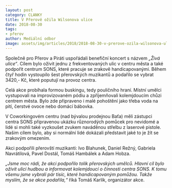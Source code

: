 ```yaml
---
layout: post
category: CLANKY
title: V Přerově ožila Wilsonova ulice
date: 2018-08-30
tags: 
- přerov
author: Mediální odbor
image: assets/img/articles/2018/2018-08-30-v-prerove-ozila-wilsonova-ulice.jpg  #751x422 pixelu
---
```

Společně pro Přerov a Piráti uspořádali benefiční koncert s názvem *„Živá ulice“*. Cílem bylo oživit jednu z frekventovaných ulic v centru města a také podpořit centrum SONS, které pracuje se zrakově handicapovanými. Během čtyř hodin vystoupilo šest přerovských muzikantů a podařilo se vybrat 3420,- Kč, které poputují na provoz centra.

Celá akce probíhala formou buskingu, tedy pouličního hraní. Místní umělci vystupovali na improvizovaném pódiu a zpříjemňovali kolemjdoucím chůzi centrem města. Bylo zde připraveno i malé pohoštění jako třeba voda na pití, čerstvé ovoce nebo domácí bábovka. 

V Coworkingovém centru (nad bývalou prodejnou Baťa) měli zástupci centra SONS připravenou ukázku různorodých pomůcek pro nevidomé a lidé si mohli také vyzkoušet zvukem naváděnou střelbu z laserové pistole. Našim cílem bylo, aby si normální lidé dokázali představit jaké to je žít se zrakovým omezením.

Akci podpořili přerovští muzikanti: Ivo Blahunek, Daniel Režný, Gabriela Navrátilová, Pavel Dostál, Tomáš Hambálek a Adam Hobza.

*„Jsme moc rádi, že akci podpořilo tolik přerovských umělců. Hlavní cíl bylo oživit ulici hudbou a informovat kolemjdoucí o činnosti centra SONS. K tomu všemu jsme vybrali pár tisíc, které handicapovaným pomůžou. Takže myslím, že se akce podařila,“* říká Tomáš Karlík, organizátor akce.
